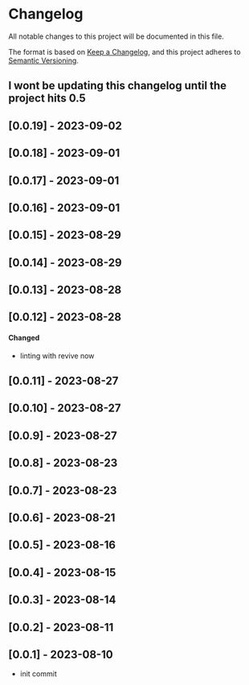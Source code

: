 # Changelog

All notable changes to this project will be documented in this file.

The format is based on [Keep a Changelog](https://keepachangelog.com/en/1.0.0/),
and this project adheres to [Semantic Versioning](https://semver.org/spec/v2.0.0.html).

## I wont be updating this changelog until the project hits 0.5

## [0.0.19] - 2023-09-02

## [0.0.18] - 2023-09-01

## [0.0.17] - 2023-09-01

## [0.0.16] - 2023-09-01

## [0.0.15] - 2023-08-29

## [0.0.14] - 2023-08-29

## [0.0.13] - 2023-08-28

## [0.0.12] - 2023-08-28

#### Changed

- linting with revive now

## [0.0.11] - 2023-08-27

## [0.0.10] - 2023-08-27

## [0.0.9] - 2023-08-27

## [0.0.8] - 2023-08-23

## [0.0.7] - 2023-08-23

## [0.0.6] - 2023-08-21

## [0.0.5] - 2023-08-16

## [0.0.4] - 2023-08-15

## [0.0.3] - 2023-08-14

## [0.0.2] - 2023-08-11

## [0.0.1] - 2023-08-10

- init commit
